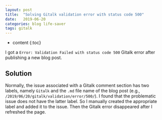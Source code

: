 ```yaml
---
layout: post
title:  "Solving Gitalk validation error with status code 500"
date:   2019-06-20
categories: blog life-saver
tags: gitalk
---
```


* content
{:toc}

I got a `Error: Validation Failed with status code 500` Gitalk error after publishing a new blog post.



## Solution

Normally, the issue associated with a Gitalk comment section has two labels, namely `Gitalk` and the `.md` file name of the blog post (e.g., `/2019/06/20/gitalk/validation/error/500/`). I found that the problematic issue does not have the latter label. So I manually created the appropriate label and added it to the issue. Then the Gitalk error disappeared after I refreshed the page.